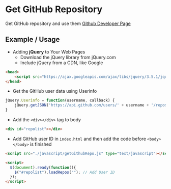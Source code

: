 # Get GitHub Repository

Get GitHub repository and use them [Github Developer Page](https://developer.github.com/v3/)

## Example / Usage

- Adding **jQuery** to Your Web Pages
    - Download the jQuery library from jQuery.com
    - Include jQuery from a CDN, like Google

```html
<head>
    <script src="https://ajax.googleapis.com/ajax/libs/jquery/3.5.1/jquery.min.js"></script>
</head>
```


- Get the GitHub user data using Userinfo

```javascript
jQuery.Userinfo = function(username, callback) {
    jQuery.getJSON('https://api.github.com/users/' + username + '/repos?callback=?', callback)
}
```

- Add the ```<div></div>``` tag to body

```html
<div id="repolist"></div>
```

- Add GitHub user ID in ```index.html``` and then add the code before ```<body></body>``` is finished

```html
<script src="./javascript/getGithubRepo.js" type="text/javascript"></script>

<script>
  $(document).ready(function(){
    $("#repolist").loadRepos(""); // Add User ID
  });
</script>
```


